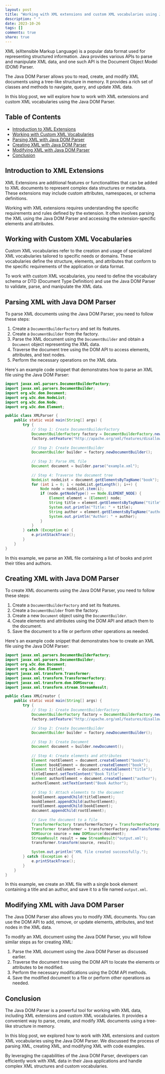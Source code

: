 ```yaml
---
layout: post
title: "Working with XML extensions and custom XML vocabularies using Java DOM Parser"
description: " "
date: 2023-10-26
tags: []
comments: true
share: true
---
```


XML (eXtensible Markup Language) is a popular data format used for representing structured information. Java provides various APIs to parse and manipulate XML data, and one such API is the Document Object Model (DOM) Parser.

The Java DOM Parser allows you to read, create, and modify XML documents using a tree-like structure in memory. It provides a rich set of classes and methods to navigate, query, and update XML data.

In this blog post, we will explore how to work with XML extensions and custom XML vocabularies using the Java DOM Parser.

## Table of Contents
- [Introduction to XML Extensions](#introduction-to-xml-extensions)
- [Working with Custom XML Vocabularies](#working-with-custom-xml-vocabularies)
- [Parsing XML with Java DOM Parser](#parsing-xml-with-java-dom-parser)
- [Creating XML with Java DOM Parser](#creating-xml-with-java-dom-parser)
- [Modifying XML with Java DOM Parser](#modifying-xml-with-java-dom-parser)
- [Conclusion](#conclusion)

## Introduction to XML Extensions

XML Extensions are additional features or functionalities that can be added to XML documents to represent complex data structures or metadata. These extensions may include custom attributes, namespaces, or schema definitions.

Working with XML extensions requires understanding the specific requirements and rules defined by the extension. It often involves parsing the XML using the Java DOM Parser and accessing the extension-specific elements and attributes.

## Working with Custom XML Vocabularies

Custom XML vocabularies refer to the creation and usage of specialized XML vocabularies tailored to specific needs or domains. These vocabularies define the structure, elements, and attributes that conform to the specific requirements of the application or data format.

To work with custom XML vocabularies, you need to define the vocabulary schema or DTD (Document Type Definition) and use the Java DOM Parser to validate, parse, and manipulate the XML data.

## Parsing XML with Java DOM Parser

To parse XML documents using the Java DOM Parser, you need to follow these steps:

1. Create a `DocumentBuilderFactory` and set its features.
2. Create a `DocumentBuilder` from the factory.
3. Parse the XML document using the `DocumentBuilder` and obtain a `Document` object representing the XML data.
4. Traverse the document tree using the DOM API to access elements, attributes, and text nodes.
5. Perform the necessary operations on the XML data.

Here's an example code snippet that demonstrates how to parse an XML file using the Java DOM Parser:

```java
import javax.xml.parsers.DocumentBuilderFactory;
import javax.xml.parsers.DocumentBuilder;
import org.w3c.dom.Document;
import org.w3c.dom.NodeList;
import org.w3c.dom.Node;
import org.w3c.dom.Element;

public class XMLParser {
    public static void main(String[] args) {
        try {
            // Step 1: Create DocumentBuilderFactory
            DocumentBuilderFactory factory = DocumentBuilderFactory.newInstance();
            factory.setFeature("http://apache.org/xml/features/disallow-doctype-decl", true);
            
            // Step 2: Create DocumentBuilder
            DocumentBuilder builder = factory.newDocumentBuilder();
            
            // Step 3: Parse XML file
            Document document = builder.parse("example.xml");
            
            // Step 4: Traverse the document tree
            NodeList nodeList = document.getElementsByTagName("book");
            for (int i = 0; i < nodeList.getLength(); i++) {
                Node node = nodeList.item(i);
                if (node.getNodeType() == Node.ELEMENT_NODE) {
                    Element element = (Element) node;
                    String title = element.getElementsByTagName("title").item(0).getTextContent();
                    System.out.println("Title: " + title);
                    String author = element.getElementsByTagName("author").item(0).getTextContent();
                    System.out.println("Author: " + author);
                }
            }
        } catch (Exception e) {
            e.printStackTrace();
        }
    }
}
```

In this example, we parse an XML file containing a list of books and print their titles and authors.

## Creating XML with Java DOM Parser

To create XML documents using the Java DOM Parser, you need to follow these steps:

1. Create a `DocumentBuilderFactory` and set its features.
2. Create a `DocumentBuilder` from the factory.
3. Create a new `Document` object using the `DocumentBuilder`.
4. Create elements and attributes using the DOM API and attach them to the document.
5. Save the document to a file or perform other operations as needed.

Here's an example code snippet that demonstrates how to create an XML file using the Java DOM Parser:

```java
import javax.xml.parsers.DocumentBuilderFactory;
import javax.xml.parsers.DocumentBuilder;
import org.w3c.dom.Document;
import org.w3c.dom.Element;
import javax.xml.transform.Transformer;
import javax.xml.transform.TransformerFactory;
import javax.xml.transform.dom.DOMSource;
import javax.xml.transform.stream.StreamResult;

public class XMLCreator {
    public static void main(String[] args) {
        try {
            // Step 1: Create DocumentBuilderFactory
            DocumentBuilderFactory factory = DocumentBuilderFactory.newInstance();
            factory.setFeature("http://apache.org/xml/features/disallow-doctype-decl", true);
            
            // Step 2: Create DocumentBuilder
            DocumentBuilder builder = factory.newDocumentBuilder();
            
            // Step 3: Create Document
            Document document = builder.newDocument();
            
            // Step 4: Create elements and attributes
            Element rootElement = document.createElement("books");
            Element bookElement = document.createElement("book");
            Element titleElement = document.createElement("title");
            titleElement.setTextContent("Book Title");
            Element authorElement = document.createElement("author");
            authorElement.setTextContent("Book Author");
            
            // Step 5: Attach elements to the document
            bookElement.appendChild(titleElement);
            bookElement.appendChild(authorElement);
            rootElement.appendChild(bookElement);
            document.appendChild(rootElement);
            
            // Save the document to a file
            TransformerFactory transformerFactory = TransformerFactory.newInstance();
            Transformer transformer = transformerFactory.newTransformer();
            DOMSource source = new DOMSource(document);
            StreamResult result = new StreamResult("output.xml");
            transformer.transform(source, result);
            
            System.out.println("XML file created successfully.");
        } catch (Exception e) {
            e.printStackTrace();
        }
    }
}
```

In this example, we create an XML file with a single book element containing a title and an author, and save it to a file named `output.xml`.

## Modifying XML with Java DOM Parser

The Java DOM Parser also allows you to modify XML documents. You can use the DOM API to add, remove, or update elements, attributes, and text nodes in the XML data.

To modify an XML document using the Java DOM Parser, you will follow similar steps as for creating XML:

1. Parse the XML document using the Java DOM Parser as discussed earlier.
2. Traverse the document tree using the DOM API to locate the elements or attributes to be modified.
3. Perform the necessary modifications using the DOM API methods.
4. Save the modified document to a file or perform other operations as needed.

## Conclusion

The Java DOM Parser is a powerful tool for working with XML data, including XML extensions and custom XML vocabularies. It provides a convenient way to parse, create, and modify XML documents using a tree-like structure in memory.

In this blog post, we explored how to work with XML extensions and custom XML vocabularies using the Java DOM Parser. We discussed the process of parsing XML, creating XML, and modifying XML with code examples.

By leveraging the capabilities of the Java DOM Parser, developers can efficiently work with XML data in their Java applications and handle complex XML structures and custom vocabularies.